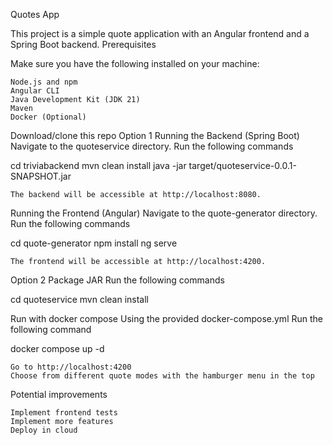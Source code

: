 Quotes App

This project is a simple quote application with an Angular frontend and a Spring Boot backend.
Prerequisites

Make sure you have the following installed on your machine:

    Node.js and npm
    Angular CLI
    Java Development Kit (JDK 21)
    Maven
    Docker (Optional)

Download/clone this repo
Option 1
Running the Backend (Spring Boot)
Navigate to the quoteservice directory.
Run the following commands

cd triviabackend
mvn clean install
java -jar target/quoteservice-0.0.1-SNAPSHOT.jar

    The backend will be accessible at http://localhost:8080.

Running the Frontend (Angular)
  Navigate to the quote-generator directory.
Run the following commands

cd quote-generator
npm install
ng serve

    The frontend will be accessible at http://localhost:4200.

Option 2
Package JAR
Run the following commands

cd quoteservice
mvn clean install

Run with docker compose
Using the provided docker-compose.yml
Run the following command

docker compose up -d

    Go to http://localhost:4200
    Choose from different quote modes with the hamburger menu in the top

Potential improvements

    Implement frontend tests
    Implement more features
    Deploy in cloud
    

